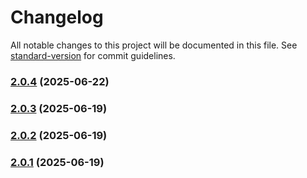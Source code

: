 # Changelog

All notable changes to this project will be documented in this file. See [standard-version](https://github.com/conventional-changelog/standard-version) for commit guidelines.

### [2.0.4](https://github.com/JamesCliffordSpratt/macros/compare/v2.0.3...v2.0.4) (2025-06-22)

### [2.0.3](https://github.com/JamesCliffordSpratt/macros/compare/v2.0.2...v2.0.3) (2025-06-19)

### [2.0.2](https://github.com/JamesCliffordSpratt/macros/compare/v2.0.1...v2.0.2) (2025-06-19)

### [2.0.1](https://github.com/JamesCliffordSpratt/macros/compare/v1.0.0...v2.0.1) (2025-06-19)
